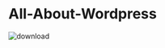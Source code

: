 # All-About-Wordpress
![download](https://user-images.githubusercontent.com/52255671/111907277-c923a180-8a7e-11eb-92b7-31e838009fd6.png)
